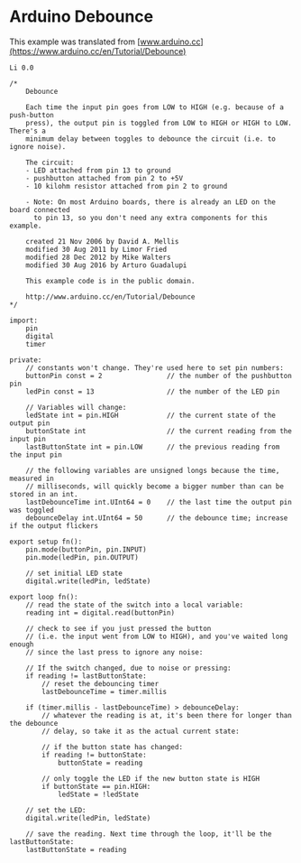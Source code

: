 # Arduino Debounce

This example was translated from [www.arduino.cc](https://www.arduino.cc/en/Tutorial/Debounce)

    Li 0.0
    
    /*
        Debounce
        
        Each time the input pin goes from LOW to HIGH (e.g. because of a push-button
        press), the output pin is toggled from LOW to HIGH or HIGH to LOW. There's a
        minimum delay between toggles to debounce the circuit (i.e. to ignore noise).
        
        The circuit:
        - LED attached from pin 13 to ground
        - pushbutton attached from pin 2 to +5V
        - 10 kilohm resistor attached from pin 2 to ground
        
        - Note: On most Arduino boards, there is already an LED on the board connected
          to pin 13, so you don't need any extra components for this example.
        
        created 21 Nov 2006 by David A. Mellis
        modified 30 Aug 2011 by Limor Fried
        modified 28 Dec 2012 by Mike Walters
        modified 30 Aug 2016 by Arturo Guadalupi
        
        This example code is in the public domain.
        
        http://www.arduino.cc/en/Tutorial/Debounce
    */
    
    import:
        pin
        digital
        timer
    
    private:
        // constants won't change. They're used here to set pin numbers:
        buttonPin const = 2                // the number of the pushbutton pin
        ledPin const = 13                  // the number of the LED pin
        
        // Variables will change:
        ledState int = pin.HIGH            // the current state of the output pin
        buttonState int                    // the current reading from the input pin
        lastButtonState int = pin.LOW      // the previous reading from the input pin
        
        // the following variables are unsigned longs because the time, measured in
        // milliseconds, will quickly become a bigger number than can be stored in an int.
        lastDebounceTime int.UInt64 = 0    // the last time the output pin was toggled
        debounceDelay int.UInt64 = 50      // the debounce time; increase if the output flickers
    
    export setup fn():
        pin.mode(buttonPin, pin.INPUT)
        pin.mode(ledPin, pin.OUTPUT)
        
        // set initial LED state
        digital.write(ledPin, ledState)
    
    export loop fn():
        // read the state of the switch into a local variable:
        reading int = digital.read(buttonPin)
        
        // check to see if you just pressed the button
        // (i.e. the input went from LOW to HIGH), and you've waited long enough
        // since the last press to ignore any noise:
        
        // If the switch changed, due to noise or pressing:
        if reading != lastButtonState:
            // reset the debouncing timer
            lastDebounceTime = timer.millis
        
        if (timer.millis - lastDebounceTime) > debounceDelay:
            // whatever the reading is at, it's been there for longer than the debounce
            // delay, so take it as the actual current state:
            
            // if the button state has changed:
            if reading != buttonState:
                buttonState = reading
            
            // only toggle the LED if the new button state is HIGH
            if buttonState == pin.HIGH:
                ledState = !ledState
        
        // set the LED:
        digital.write(ledPin, ledState)
        
        // save the reading. Next time through the loop, it'll be the lastButtonState:
        lastButtonState = reading
